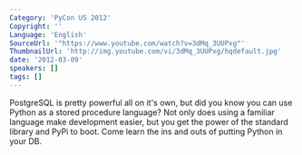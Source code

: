 ```yaml
---
Category: 'PyCon US 2012'
Copyright: ''
Language: 'English'
SourceUrl: '"https://www.youtube.com/watch?v=3dMq_3UUPxg"'
ThumbnailUrl: 'http://img.youtube.com/vi/3dMq_3UUPxg/hqdefault.jpg'
date: '2012-03-09'
speakers: []
tags: []
---
```

PostgreSQL is pretty powerful all on it's own, but did you know you can use
Python as a stored procedure language? Not only does using a familiar language
make development easier, but you get the power of the standard library and
PyPi to boot. Come learn the ins and outs of putting Python in your DB.

